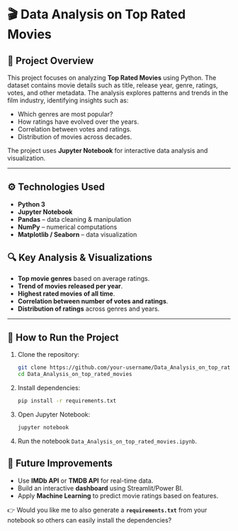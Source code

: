
# 🎬 Data Analysis on Top Rated Movies

## 📌 Project Overview

This project focuses on analyzing **Top Rated Movies** using Python. The dataset contains movie details such as title, release year, genre, ratings, votes, and other metadata. The analysis explores patterns and trends in the film industry, identifying insights such as:

* Which genres are most popular?
* How ratings have evolved over the years.
* Correlation between votes and ratings.
* Distribution of movies across decades.

The project uses **Jupyter Notebook** for interactive data analysis and visualization.

---

## ⚙️ Technologies Used

* **Python 3**
* **Jupyter Notebook**
* **Pandas** – data cleaning & manipulation
* **NumPy** – numerical computations
* **Matplotlib / Seaborn** – data visualization

## 🔍 Key Analysis & Visualizations

* **Top movie genres** based on average ratings.
* **Trend of movies released per year**.
* **Highest rated movies of all time**.
* **Correlation between number of votes and ratings**.
* **Distribution of ratings** across genres and years.

---

## 🚀 How to Run the Project

1. Clone the repository:

   ```bash
   git clone https://github.com/your-username/Data_Analysis_on_top_rated_movies.git
   cd Data_Analysis_on_top_rated_movies
   ```
2. Install dependencies:

   ```bash
   pip install -r requirements.txt
   ```
3. Open Jupyter Notebook:

   ```bash
   jupyter notebook
   ```
4. Run the notebook `Data_Analysis_on_top_rated_movies.ipynb`.


## 📌 Future Improvements

* Use **IMDb API** or **TMDB API** for real-time data.
* Build an interactive **dashboard** using Streamlit/Power BI.
* Apply **Machine Learning** to predict movie ratings based on features.


👉 Would you like me to also generate a **`requirements.txt`** from your notebook so others can easily install the dependencies?

